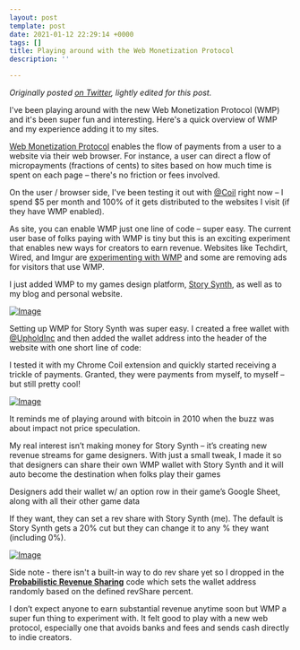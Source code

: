 ```yaml
---
layout: post
template: post
date: 2021-01-12 22:29:14 +0000
tags: []
title: Playing around with the Web Monetization Protocol
description: ''

---
```

_Originally posted_ [_on Twitter_](https://twitter.com/randylubin/status/1335982410345840640)_, lightly edited for this post._

I've been playing around with the new Web Monetization Protocol (WMP) and it's been super fun and interesting. Here's a quick overview of WMP and my experience adding it to my sites.

[Web Monetization Protocol](https://webmonetization.org/) enables the flow of payments from a user to a website via their web browser. For instance, a user can direct a flow of micropayments (fractions of cents) to sites based on how much time is spent on each page – there's no friction or fees involved.

On the user / browser side, I've been testing it out with [@Coil](https://twitter.com/Coil) right now – I spend $5 per month and 100% of it gets distributed to the websites I visit (if they have WMP enabled).

As site, you can enable WMP just one line of code – super easy. The current user base of folks paying with WMP is tiny but this is an exciting experiment that enables new ways for creators to earn revenue. Websites like Techdirt, Wired, and Imgur are [experimenting with WMP](https://www.techdirt.com/articles/20201002/23043245437/our-new-monetization-experiment-coil-web-monetization-protocol.shtml) and some are removing ads for visitors that use WMP.

I just added WMP to my games design platform, [Story Synth](https://storysynth.org), as well as to my blog and personal website.  
  
[![Image](https://pbs.twimg.com/media/EopYq-KUYAIQ6Iq.jpg)](https://pbs.twimg.com/media/EopYq-KUYAIQ6Iq.jpg "Coil sending money to Story Synth")

Setting up WMP for Story Synth was super easy. I created a free wallet with [@UpholdInc](https://twitter.com/UpholdInc) and then added the wallet address into the header of the website with one short line of code:  
  
<meta name="monetization" content="$ilp.uphold.com/WMbkRBiZFgbx">

I tested it with my Chrome Coil extension and quickly started receiving a trickle of payments. Granted, they were payments from myself, to myself – but still pretty cool!  
  
[![Image](https://pbs.twimg.com/media/EopZdT7VEAAzUHV.png)](https://pbs.twimg.com/media/EopZdT7VEAAzUHV.png)

It reminds me of playing around with bitcoin in 2010 when the buzz was about impact not price speculation.

My real interest isn’t making money for Story Synth – it’s creating new revenue streams for game designers. With just a small tweak, I made it so that designers can share their own WMP wallet with Story Synth and it will auto become the destination when folks play their games

Designers add their wallet w/ an option row in their game’s Google Sheet, along with all their other game data  
  
If they want, they can set a rev share with Story Synth (me). The default is Story Synth gets a 20% cut but they can change it to any % they want (including 0%).

[![Image](https://pbs.twimg.com/media/EopbiWEVoAg0Mwp.png)](https://pbs.twimg.com/media/EopbiWEVoAg0Mwp.png)

Side note - there isn't a built-in way to do rev share yet so I dropped in the [**Probabilistic Revenue Sharing**](https://webmonetization.org/docs/probabilistic-rev-sharing) code which sets the wallet address randomly based on the defined revShare percent.

I don’t expect anyone to earn substantial revenue anytime soon but WMP a super fun thing to experiment with. It felt good to play with a new web protocol, especially one that avoids banks and fees and sends cash directly to indie creators.